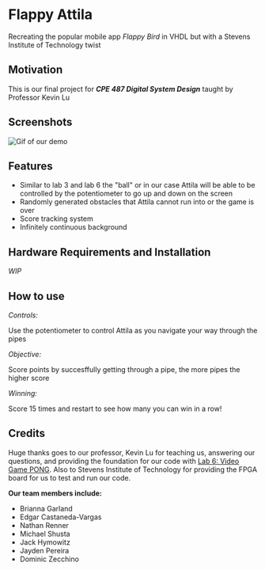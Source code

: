 # Flappy Attila

Recreating the popular mobile app *Flappy Bird* in VHDL but with a Stevens Institute of Technology twist

## Motivation

This is our final project for ***CPE 487 Digital System Design*** taught by Professor Kevin Lu

## Screenshots

![Gif of our demo](https://media.giphy.com/media/Lch5sqhD1AYZjk0nNj/giphy.gif)

## Features

 - Similar to lab 3 and lab 6 the "ball" or in our case Attila will be able to be controlled by the potentiometer to go up and down on the screen 
 - Randomly generated obstacles that Attila cannot run into or the game is over  
 - Score tracking system
 - Infinitely continuous background

## Hardware Requirements and Installation

*WIP*

## How to use

*Controls:*

Use the potentiometer to control Attila as you navigate your way through the pipes

*Objective:*

Score points by succesffully getting through a pipe, the more pipes the higher score

*Winning:*

Score 15 times and restart to see how many you can win in a row!

## Credits

Huge thanks goes to our professor, Kevin Lu for teaching us, answering our questions, and providing the foundation for our code with [Lab 6: Video Game PONG](https://github.com/kevinwlu/dsd/tree/master/Nexys-A7/Lab-6). Also to Stevens Institute of Technology for providing the FPGA board for us to test and run our code.

**Our team members include:**

 - Brianna Garland
 - Edgar Castaneda-Vargas
 - Nathan Renner
 - Michael Shusta
 - Jack Hymowitz
 - Jayden Pereira
 - Dominic Zecchino
